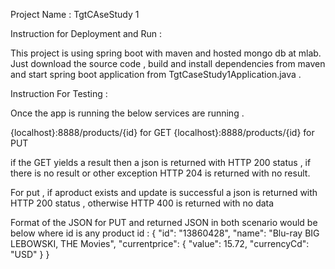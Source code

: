 Project Name : TgtCAseStudy 1

Instruction for Deployment and Run :

This project is using spring boot with maven and hosted mongo db at mlab. Just download the source code , build and install dependencies from maven
and start spring boot application from TgtCaseStudy1Application.java .

Instruction For Testing :

Once the app is running the below services are running . 

{localhost}:8888/products/{id} for GET
{localhost}:8888/products/{id} for PUT

if the GET yields a result then a json is returned with HTTP 200 status , if there is no result or other exception
HTTP 204 is returned with no result.

For put , if aproduct exists and update is successful a json is returned with HTTP 200 status , otherwise 
HTTP 400 is returned with no data

Format of the JSON  for PUT and returned JSON in both scenario would be below  where id is any product id :
{
    "id": "13860428",
    "name": "Blu-ray BIG LEBOWSKI, THE Movies",
    "currentprice": {
        "value": 15.72,
        "currencyCd": "USD"
    }
}
